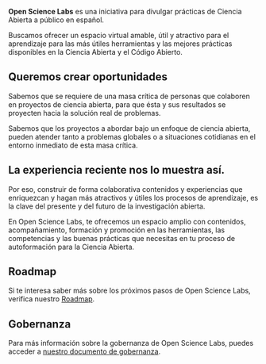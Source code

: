<!--
.. title: About
.. slug: about
.. date:
.. author:
.. tags:
.. category:
.. link:
.. description:
.. type: text
-->

**Open Science Labs** es una iniciativa para divulgar prácticas de Ciencia Abierta a público en español.

Buscamos ofrecer un espacio virtual amable, útil y atractivo para el aprendizaje para las más útiles herramientas y las mejores prácticas disponibles en la Ciencia Abierta y el Código Abierto.

## Queremos crear oportunidades

Sabemos que se requiere de una masa crítica de personas que colaboren en proyectos de ciencia abierta, para que ésta y sus resultados se proyecten hacia la solución real de problemas.

Sabemos que los proyectos a abordar bajo un enfoque de ciencia abierta, pueden atender tanto a problemas globales o a situaciones cotidianas en el entorno inmediato de esta masa crítica.

## La experiencia reciente nos lo muestra así.

Por eso, construir de forma colaborativa contenidos y experiencias que enriquezcan y hagan más atractivos y útiles los procesos de aprendizaje, es la clave del presente y del futuro de la investigación abierta.

En Open Science Labs, te ofrecemos un espacio amplio con contenidos, acompañamiento, formación y promoción en las herramientas, las competencias y las buenas prácticas que necesitas en tu proceso de autoformación para la Ciencia Abierta.

## Roadmap

Si te interesa saber más sobre los próximos pasos de Open Science Labs,
verifica nuestro [Roadmap](/roadmap/).

## Gobernanza

Para más información sobre la gobernanza de Open Science Labs, puedes acceder a [nuestro documento de gobernanza](/governance/).
